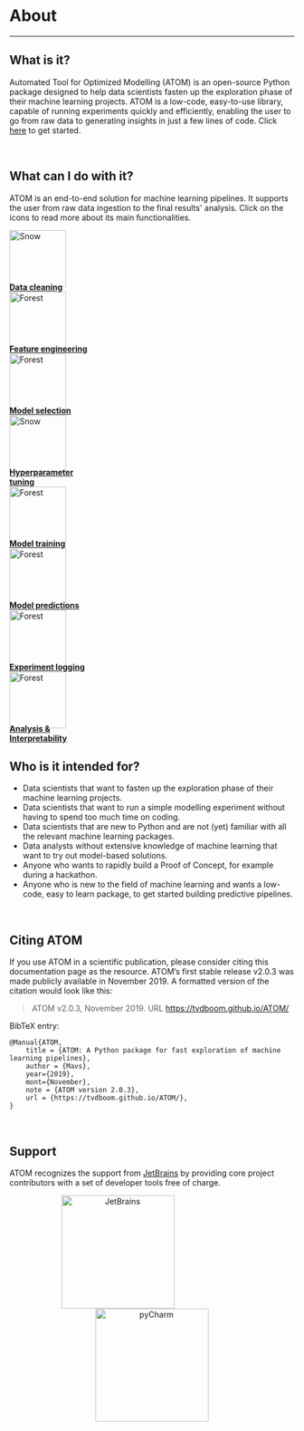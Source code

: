 # About
-------

## What is it?

Automated Tool for Optimized Modelling (ATOM) is an open-source
Python package designed to help data scientists fasten up the
exploration phase of their machine learning projects. ATOM is a
low-code, easy-to-use library, capable of running experiments
quickly and efficiently, enabling the user to go from raw data
to generating insights in just a few lines of code. Click
[here](../getting_started) to get started.

<br>

## What can I do with it?

ATOM is an end-to-end solution for machine learning pipelines. It supports
the user from raw data ingestion to the final results' analysis. Click on
the icons to read more about its main functionalities.

<div class="row">
  <div class="column">
    <a href="../user_guide/data_cleaning">
      <img src="../../img/icons/icon_1.svg" alt="Snow" width="100px" height="100px" draggable="false">
      <figcaption style="margin-top: -8px"><strong>Data cleaning</strong></figcaption>
    </a>
  </div>
  <div class="column">
    <a href="../user_guide/feature_engineering">
        <img src="../../img/icons/icon_2.svg" alt="Forest" width="100px" height="100px" draggable="false">
        <figcaption style="margin-top: -8px"><strong>Feature engineering</strong></figcaption>
    </a>
  </div>
  <div class="column">
    <a href="../user_guide/models">
      <img src="../../img/icons/icon_3.svg" alt="Forest" width="100px" height="100px" draggable="false">
      <figcaption style="margin-top: -8px"><strong>Model selection</strong></figcaption>
    </a>
  </div>
  <div class="column">
    <a href="../user_guide/training/#hyperparameter-tuning">
      <img src="../../img/icons/icon_4.svg" alt="Snow" width="100px" height="100px" draggable="false">
      <figcaption style="margin-top: -8px"><strong>Hyperparameter<br>tuning</strong></figcaption>
    </a>
  </div>
</div>
<div class="row">
  <div class="column">
    <a href="../user_guide/training">
      <img src="../../img/icons/icon_5.svg" alt="Forest" width="100px" height="100px" draggable="false">
      <figcaption style="margin-top: -8px"><strong>Model training</strong></figcaption>
    </a>
  </div>
  <div class="column">
    <a href="../user_guide/predicting">
      <img src="../../img/icons/icon_6.svg" alt="Forest" width="100px" height="100px" draggable="false">
      <figcaption style="margin-top: -8px"><strong>Model predictions</strong></figcaption>
    </a>
  </div>
  <div class="column">
    <a href="../user_guide/logging">
      <img src="../../img/icons/icon_7.svg" alt="Forest" width="100px" height="100px" draggable="false">
      <figcaption style="margin-top: -8px"><strong>Experiment logging</strong></figcaption>
    </a>
  </div>
  <div class="column">
    <a href="../user_guide/plots">
      <img src="../../img/icons/icon_8.svg" alt="Forest" width="100px" height="100px" draggable="false">
      <figcaption style="margin-top: -8px"><strong>Analysis &<br>Interpretability</strong></figcaption>
    </a>
  </div>
</div>


## Who is it intended for?

* Data scientists that want to fasten up the exploration phase of their machine
  learning projects.
* Data scientists that want to run a simple modelling experiment without having
  to spend too much time on coding.
* Data scientists that are new to Python and are not (yet) familiar with all
  the relevant machine learning packages.
* Data analysts without extensive knowledge of machine learning that want to
  try out model-based solutions.
* Anyone who wants to rapidly build a Proof of Concept, for example during a hackathon.
* Anyone who is new to the field of machine learning and wants a low-code,
  easy to learn package, to get started building predictive pipelines.


<br>

## Citing ATOM

If you use ATOM in a scientific publication, please consider citing this
documentation page as the resource.  ATOM’s first stable release v2.0.3
was made publicly available in November 2019. A formatted version of the
citation would look like this:

> ATOM v2.0.3, November 2019. URL <https://tvdboom.github.io/ATOM/>

BibTeX entry:

```
@Manual{ATOM,
    title = {ATOM: A Python package for fast exploration of machine learning pipelines},
    author = {Mavs},
    year={2019},
    mont={November},
    note = {ATOM version 2.0.3},
    url = {https://tvdboom.github.io/ATOM/},
}
```
<br>

## Support

ATOM recognizes the support from [JetBrains](http://www.jetbrains.com) by providing
core project contributors with a set of developer tools free of charge.

<div align="center">
    <a href="https://www.jetbrains.com"><img src="../img/jetbrains.png" alt="JetBrains" height="200" width="200" style="margin-right:120px"/></a>
    <a href="https://www.jetbrains.com/pycharm/"><img src="../img/pycharm.png" alt="pyCharm" height="200" width="200"/></a>
</div>